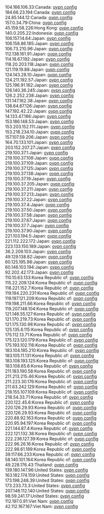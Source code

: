 104.166.106.33:Canada: [ovpn config](vpn/104_166_106_33.ovpn)  
184.66.23.194:Canada: [ovpn config](vpn/184_66_23_194.ovpn)  
24.85.144.12:Canada: [ovpn config](vpn/24_85_144_12.ovpn)  
157.0.34.79:China: [ovpn config](vpn/157_0_34_79.ovpn)  
45.159.58.226:Hong Kong: [ovpn config](vpn/45_159_58_226.ovpn)  
140.0.205.22:Indonesia: [ovpn config](vpn/140_0_205_22.ovpn)  
106.157.14.64:Japan: [ovpn config](vpn/106_157_14_64.ovpn)  
106.158.86.185:Japan: [ovpn config](vpn/106_158_86_185.ovpn)  
106.73.210.96:Japan: [ovpn config](vpn/106_73_210_96.ovpn)  
112.138.161.91:Japan: [ovpn config](vpn/112_138_161_91.ovpn)  
114.18.67.192:Japan: [ovpn config](vpn/114_18_67_192.ovpn)  
118.20.203.118:Japan: [ovpn config](vpn/118_20_203_118.ovpn)  
121.119.19.88:Japan: [ovpn config](vpn/121_119_19_88.ovpn)  
124.143.28.10:Japan: [ovpn config](vpn/124_143_28_10.ovpn)  
124.211.192.57:Japan: [ovpn config](vpn/124_211_192_57.ovpn)  
125.196.91.162:Japan: [ovpn config](vpn/125_196_91_162.ovpn)  
126.140.36.245:Japan: [ovpn config](vpn/126_140_36_245.ovpn)  
126.2.252.238:Japan: [ovpn config](vpn/126_2_252_238.ovpn)  
131.147.162.38:Japan: [ovpn config](vpn/131_147_162_38.ovpn)  
138.64.67.126:Japan: [ovpn config](vpn/138_64_67_126.ovpn)  
147.192.42.22:Japan: [ovpn config](vpn/147_192_42_22.ovpn)  
14.133.47.186:Japan: [ovpn config](vpn/14_133_47_186.ovpn)  
153.186.148.53:Japan: [ovpn config](vpn/153_186_148_53.ovpn)  
153.203.152.111:Japan: [ovpn config](vpn/153_203_152_111.ovpn)  
153.218.234.10:Japan: [ovpn config](vpn/153_218_234_10.ovpn)  
157.107.59.206:Japan: [ovpn config](vpn/157_107_59_206.ovpn)  
164.70.133.101:Japan: [ovpn config](vpn/164_70_133_101.ovpn)  
203.152.207.27:Japan: [ovpn config](vpn/203_152_207_27.ovpn)  
219.100.37.1:Japan: [ovpn config](vpn/219_100_37_1.ovpn)  
219.100.37.108:Japan: [ovpn config](vpn/219_100_37_108.ovpn)  
219.100.37.109:Japan: [ovpn config](vpn/219_100_37_109.ovpn)  
219.100.37.125:Japan: [ovpn config](vpn/219_100_37_125.ovpn)  
219.100.37.138:Japan: [ovpn config](vpn/219_100_37_138.ovpn)  
219.100.37.19:Japan: [ovpn config](vpn/219_100_37_19.ovpn)  
219.100.37.205:Japan: [ovpn config](vpn/219_100_37_205.ovpn)  
219.100.37.211:Japan: [ovpn config](vpn/219_100_37_211.ovpn)  
219.100.37.213:Japan: [ovpn config](vpn/219_100_37_213.ovpn)  
219.100.37.22:Japan: [ovpn config](vpn/219_100_37_22.ovpn)  
219.100.37.4:Japan: [ovpn config](vpn/219_100_37_4.ovpn)  
219.100.37.50:Japan: [ovpn config](vpn/219_100_37_50.ovpn)  
219.100.37.58:Japan: [ovpn config](vpn/219_100_37_58.ovpn)  
219.100.37.67:Japan: [ovpn config](vpn/219_100_37_67.ovpn)  
219.100.37.7:Japan: [ovpn config](vpn/219_100_37_7.ovpn)  
219.100.37.90:Japan: [ovpn config](vpn/219_100_37_90.ovpn)  
221.103.194.5:Japan: [ovpn config](vpn/221_103_194_5.ovpn)  
221.112.222.172:Japan: [ovpn config](vpn/221_112_222_172.ovpn)  
223.133.150.189:Japan: [ovpn config](vpn/223_133_150_189.ovpn)  
36.2.209.103:Japan: [ovpn config](vpn/36_2_209_103.ovpn)  
49.129.138.82:Japan: [ovpn config](vpn/49_129_138_82.ovpn)  
60.125.195.98:Japan: [ovpn config](vpn/60_125_195_98.ovpn)  
60.146.103.194:Japan: [ovpn config](vpn/60_146_103_194.ovpn)  
92.202.42.173:Japan: [ovpn config](vpn/92_202_42_173.ovpn)  
110.10.63.133:Korea Republic of: [ovpn config](vpn/110_10_63_133.ovpn)  
115.22.209.124:Korea Republic of: [ovpn config](vpn/115_22_209_124.ovpn)  
118.221.152.7:Korea Republic of: [ovpn config](vpn/118_221_152_7.ovpn)  
119.194.220.231:Korea Republic of: [ovpn config](vpn/119_194_220_231.ovpn)  
119.197.121.209:Korea Republic of: [ovpn config](vpn/119_197_121_209.ovpn)  
119.198.211.66:Korea Republic of: [ovpn config](vpn/119_198_211_66.ovpn)  
119.207.148.104:Korea Republic of: [ovpn config](vpn/119_207_148_104.ovpn)  
121.146.55.127:Korea Republic of: [ovpn config](vpn/121_146_55_127.ovpn)  
121.170.219.73:Korea Republic of: [ovpn config](vpn/121_170_219_73.ovpn)  
121.175.130.98:Korea Republic of: [ovpn config](vpn/121_175_130_98.ovpn)  
125.135.6.115:Korea Republic of: [ovpn config](vpn/125_135_6_115.ovpn)  
175.112.13.71:Korea Republic of: [ovpn config](vpn/175_112_13_71.ovpn)  
175.123.120.179:Korea Republic of: [ovpn config](vpn/175_123_120_179.ovpn)  
175.193.102.116:Korea Republic of: [ovpn config](vpn/175_193_102_116.ovpn)  
183.104.185.210:Korea Republic of: [ovpn config](vpn/183_104_185_210.ovpn)  
183.105.11.131:Korea Republic of: [ovpn config](vpn/183_105_11_131.ovpn)  
183.108.193.125:Korea Republic of: [ovpn config](vpn/183_108_193_125.ovpn)  
183.108.65.6:Korea Republic of: [ovpn config](vpn/183_108_65_6.ovpn)  
211.183.190.58:Korea Republic of: [ovpn config](vpn/211_183_190_58.ovpn)  
211.213.215.46:Korea Republic of: [ovpn config](vpn/211_213_215_46.ovpn)  
211.223.30.176:Korea Republic of: [ovpn config](vpn/211_223_30_176.ovpn)  
211.63.242.129:Korea Republic of: [ovpn config](vpn/211_63_242_129.ovpn)  
218.155.107.109:Korea Republic of: [ovpn config](vpn/218_155_107_109.ovpn)  
218.54.33.71:Korea Republic of: [ovpn config](vpn/218_54_33_71.ovpn)  
220.122.45.6:Korea Republic of: [ovpn config](vpn/220_122_45_6.ovpn)  
220.126.29.93:Korea Republic of: [ovpn config](vpn/220_126_29_93.ovpn)  
220.126.29.93:Korea Republic of: [ovpn config](vpn/220_126_29_93.ovpn)  
220.88.92.163:Korea Republic of: [ovpn config](vpn/220_88_92_163.ovpn)  
220.95.94.197:Korea Republic of: [ovpn config](vpn/220_95_94_197.ovpn)  
221.144.87.4:Korea Republic of: [ovpn config](vpn/221_144_87_4.ovpn)  
222.121.132.38:Korea Republic of: [ovpn config](vpn/222_121_132_38.ovpn)  
222.236.127.39:Korea Republic of: [ovpn config](vpn/222_236_127_39.ovpn)  
222.96.26.16:Korea Republic of: [ovpn config](vpn/222_96_26_16.ovpn)  
222.98.61.189:Korea Republic of: [ovpn config](vpn/222_98_61_189.ovpn)  
39.117.66.233:Korea Republic of: [ovpn config](vpn/39_117_66_233.ovpn)  
58.140.101.164:Korea Republic of: [ovpn config](vpn/58_140_101_164.ovpn)  
49.228.176.43:Thailand: [ovpn config](vpn/49_228_176_43.ovpn)  
139.180.147.96:United States: [ovpn config](vpn/139_180_147_96.ovpn)  
163.182.174.159:United States: [ovpn config](vpn/163_182_174_159.ovpn)  
173.198.248.39:United States: [ovpn config](vpn/173_198_248_39.ovpn)  
173.233.73.3:United States: [ovpn config](vpn/173_233_73_3.ovpn)  
207.148.112.140:United States: [ovpn config](vpn/207_148_112_140.ovpn)  
98.59.241.17:United States: [ovpn config](vpn/98_59_241_17.ovpn)  
112.197.0.91:Viet Nam: [ovpn config](vpn/112_197_0_91.ovpn)  
42.112.167.167:Viet Nam: [ovpn config](vpn/42_112_167_167.ovpn)  
